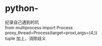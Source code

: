 # python-
纪录自己遇到的坑
<br>from multiprocess import Process
<br>proxy_thread=Process(target=proxt,args=(4,))
<br>tuple 加上，消除歧义
